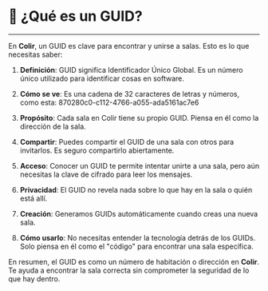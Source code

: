 # 🎫 ¿Qué es un GUID?

---

En **Colir**, un GUID es clave para encontrar y unirse a salas. Esto es lo que necesitas saber:

1. **Definición**: GUID significa Identificador Único Global. Es un número único utilizado para identificar cosas en software.

2. **Cómo se ve**: Es una cadena de 32 caracteres de letras y números, como esta: 870280c0-c112-4766-a055-ada5161ac7e6

3. **Propósito**: Cada sala en Colir tiene su propio GUID. Piensa en él como la dirección de la sala.

4. **Compartir**: Puedes compartir el GUID de una sala con otros para invitarlos. Es seguro compartirlo abiertamente.

5. **Acceso**: Conocer un GUID te permite intentar unirte a una sala, pero aún necesitas la clave de cifrado para leer los mensajes.

6. **Privacidad**: El GUID no revela nada sobre lo que hay en la sala o quién está allí.

7. **Creación**: Generamos GUIDs automáticamente cuando creas una nueva sala.

8. **Cómo usarlo**: No necesitas entender la tecnología detrás de los GUIDs. Solo piensa en él como el "código" para encontrar una sala específica.

En resumen, el GUID es como un número de habitación o dirección en **Colir**. Te ayuda a encontrar la sala correcta sin comprometer la seguridad de lo que hay dentro.